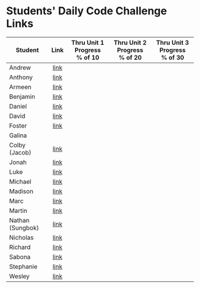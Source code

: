 # Students' Daily Code Challenge Links

| Student | Link | Thru Unit 1 Progress<br>% of 10 | Thru Unit 2 Progress<br>% of 20 | Thru Unit 3 Progress<br>% of 30|
|---|:---:|:---:|:---:|:---:|
| Andrew | [link](https://git.generalassemb.ly/parke415/daily-js-code-challenges) |  |  |  |
| Anthony | [link](https://git.generalassemb.ly/thedbzr/daily-js-code-challenges) |  |  |  |
| Armeen | [link](https://git.generalassemb.ly/armeen/daily-js-code-challenges) |  |  |  |
| Benjamin | [link](https://git.generalassemb.ly/namesben/daily-js-code-challenges) |  |  |  |
| Daniel | [link](https://git.generalassemb.ly/danpolicar/daily-js-code-challenges) |  |  |  |
| David | [link](https://git.generalassemb.ly/DaCo/daily-js-code-challenges) |  |  |  |
| Foster | [link](https://git.generalassemb.ly/fosterhorak/daily-js-code-challenges) |  |  |  |
| Galina |  |  |  |  |
| Colby (Jacob) | [link](https://git.generalassemb.ly/cobycobyk/daily-js-code-challenges) |  |  |  |
| Jonah | [link](https://git.generalassemb.ly/jonahmallard/daily-js-code-challenges) |  |  |  |
| Luke | [link](https://git.generalassemb.ly/nicolinilr/daily-js-code-challenges) |  |  |  |
| Michael | [link](https://git.generalassemb.ly/mgrebowicz/daily-js-code-challenges) |  |  |  |
| Madison | [link](https://git.generalassemb.ly/mlisle/daily-js-code-challenges) |  |  |  |
| Marc | [link](https://git.generalassemb.ly/1255/daily-js-code-challenges) |  |  |  |
| Martin | [link](https://git.generalassemb.ly/BlueCadet-3/daily-js-code-challenges) |  |  |  |
| Nathan (Sungbok) | [link](https://git.generalassemb.ly/grey1287/daily-js-code-challenges) |  |  |  |
| Nicholas | [link](https://git.generalassemb.ly/nnguyen20/daily-js-code-challenges) |  |  |  |
| Richard | [link](https://git.generalassemb.ly/r-e-williams/daily-js-code-challenges/) |  |  |  |
| Sabona | [link](https://git.generalassemb.ly/sabona/daily-js-code-challenges) |  |  |  |
| Stephanie | [link](https://git.generalassemb.ly/sneher91/daily-js-code-challenges) |  |  |  |
| Wesley | [link](https://git.generalassemb.ly/waugustine2/daily-js-code-challenges) |  |  |  |
